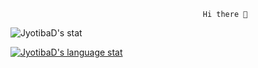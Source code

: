 

                                               Hi there 👋

![JyotibaD's stat](https://github-readme-stats.vercel.app/api?username=JyotibaD&show_icons=true&theme=radical)





[![JyotibaD's language stat](https://github-readme-stats.vercel.app/api/top-langs/?username=JyotibaD&layout=compact)](https://github.com/JyotibaD/github-readme-stats)

